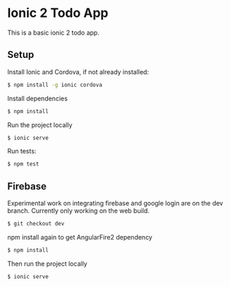 # Ionic 2 Todo App

This is a basic ionic 2 todo app.

## Setup

Install Ionic and Cordova, if not already installed:

```bash
$ npm install -g ionic cordova
```

Install dependencies
```bash
$ npm install
```

Run the project locally
```bash
$ ionic serve
```

Run tests:
```bash
$ npm test
```

## Firebase

Experimental work on integrating firebase and google login are on the dev branch.
Currently only working on the web build.

```bash
$ git checkout dev
```

npm install again to get AngularFire2 dependency
```bash
$ npm install
```

Then run the project locally
```bash
$ ionic serve
```
